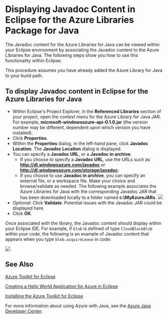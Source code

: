 <properties
    pageTitle="Displaying Javadoc Content in Eclipse for the Azure Libraries Package for Java"
    description="How to display the Javadoc content for the Azure Libraries in Eclipse."
    services=""
    documentationCenter="java"
    authors="rmcmurray"
    manager="wpickett"
    editor=""/>

<tags
    ms.service="multiple"
    ms.workload="na"
    ms.tgt_pltfrm="multiple"
    ms.devlang="Java"
    ms.topic="article"
    ms.date="06/24/2016" 
    ms.author="robmcm"/>

<!-- Legacy MSDN URL = https://msdn.microsoft.com/library/azure/hh698319.aspx -->

# Displaying Javadoc Content in Eclipse for the Azure Libraries Package for Java #

The Javadoc content for the Azure Libraries for Java can be viewed within your Eclipse environment by associating the Javadoc content to the Azure Libraries for Java. The following steps show you how to use this functionality within Eclipse.

This procedure assumes you have already added the Azure Library for Java to your build path.

## To display Javadoc content in Eclipse for the Azure Libraries for Java ##

* Within Eclipse's Project Explorer, in the **Referenced Libraries** section of your project, open the context menu for the Azure Library for Java JAR. For example, **microsoft-windowsazure-api-0.1.0.jar** (the version number may be different, dependent upon which version you have installed).
* Click **Properties**.
* Within the **Properties** dialog, in the left-hand pane, click **Javadoc Location**. The **Javadoc Location** dialog is displayed.
* You can specify a **Javadoc URL**, or a **Javadoc in archive**.
    * If you choose to specify a **Javadoc URL**, use the URLs such as **http://dl.windowsazure.com/javadoc** or **http://dl.windowsazure.com/storage/javadoc**.
    * If you choose to use **Javadoc in archive**, you can specify an external file, or a workspace file.
    Make your choice and browse/validate as needed. The following example associates the Azure Libraries for Java with the corresponding Javadoc JAR that has been downloaded locally to a folder named **c:\MyAzureJARs**.
    ![][ic553487]
* *Optional*: Click **Validate**. Potential issues with the Javadoc JAR could be displayed here.
* Click **OK**.

Once associated with the library, the Javadoc content should display within your Eclipse IDE. For example, if `blob` is defined of type `CloudBlockBlob` within your code, the following is an example of Javadoc content that appears when you type `blob.acquireLease` in code:

![][ic553488]

## See Also ##

[Azure Toolkit for Eclipse][]

[Creating a Hello World Application for Azure in Eclipse][]

[Installing the Azure Toolkit for Eclipse][] 

For more information about using Azure with Java, see the [Azure Java Developer Center][].

<!-- URL List -->

[Azure Java Developer Center]: http://go.microsoft.com/fwlink/?LinkID=699547
[Azure Toolkit for Eclipse]: http://go.microsoft.com/fwlink/?LinkID=699529
[Creating a Hello World Application for Azure in Eclipse]: http://go.microsoft.com/fwlink/?LinkID=699533
[Installing the Azure Toolkit for Eclipse]: http://go.microsoft.com/fwlink/?LinkId=699546

<!-- IMG List -->

[ic553487]: ./media/azure-toolkit-for-eclipse-displaying-javadoc-content-for-azure-libraries/ic553487.png
[ic553488]: ./media/azure-toolkit-for-eclipse-displaying-javadoc-content-for-azure-libraries/ic553488.png